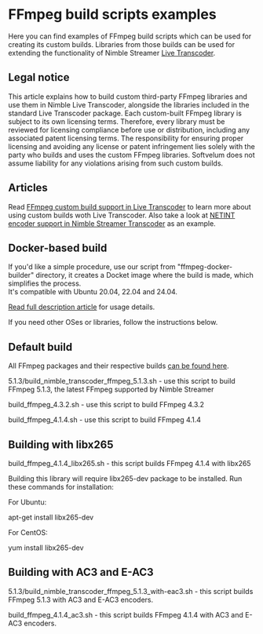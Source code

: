 # FFmpeg build scripts examples

Here you can find examples of FFmpeg build scripts which can be used for creating its custom builds. Libraries from those builds can be used for extending the functionality of Nimble Streamer [Live Transcoder](https://softvelum.com/transcoder/).

## Legal notice

This article explains how to build custom third-party FFmpeg libraries and use them in Nimble Live Transcoder, alongside the libraries included in the standard Live Transcoder package. Each custom-built FFmpeg library is subject to its own licensing terms. Therefore, every library must be reviewed for licensing compliance before use or distribution, including any associated patent licensing terms. The responsibility for ensuring proper licensing and avoiding any license or patent infringement lies solely with the party who builds and uses the custom FFmpeg libraries. Softvelum does not assume liability for any violations arising from such custom builds.

## Articles

Read [FFmpeg custom build support in Live Transcoder](https://blog.wmspanel.com/2020/01/ffmpeg-custom-build-support.html) to learn more about using custom builds woth Live Transcoder. Also take a look at [NETINT encoder support in Nimble Streamer Transcoder](https://blog.wmspanel.com/2021/11/netint-support-nimble-transcoder_01580972231.html) as an example.


## Docker-based build

If you'd like a simple procedure, use our script from "ffmpeg-docker-builder" directory, it creates a Docket image where the build is made, which simplifies the process.\
It's compatible with Ubuntu 20.04, 22.04 and 24.04.

[Read full description article](https://softvelum.com/2025/09/docker-custom-ffmpeg-nimble-transcoder/) for usage details.

If you need other OSes or libraries, follow the instructions below.

## Default build

All FFmpeg packages and their respective builds [can be found here](http://nimblestreamer.com/sources/ffmpeg/).

5.1.3/build_nimble_transcoder_ffmpeg_5.1.3.sh - use this script to build FFmpeg 5.1.3, the latest FFmpeg supported by Nimble Streamer

build_ffmpeg_4.3.2.sh - use this script to build FFmpeg 4.3.2

build_ffmpeg_4.1.4.sh - use this script to build FFmpeg 4.1.4


## Building with libx265

build_ffmpeg_4.1.4_libx265.sh - this script builds FFmpeg 4.1.4 with libx265

Building this library will require libx265-dev package to be installed. Run these commands for installation:

For Ubuntu:

apt-get install libx265-dev

For CentOS:

yum install libx265-dev


## Building with AC3 and E-AC3

5.1.3/build_nimble_transcoder_ffmpeg_5.1.3_with-eac3.sh - this script builds FFmpeg 5.1.3 with AC3 and E-AC3 encoders.

build_ffmpeg_4.1.4_ac3.sh - this script builds FFmpeg 4.1.4 with AC3 and E-AC3 encoders.
